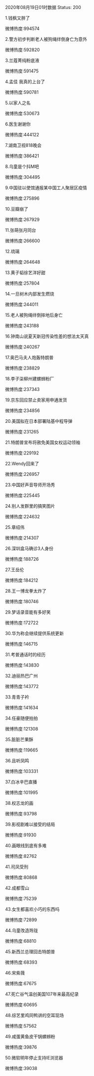 2020年08月19日01时数据
Status: 200

1.钱枫又胖了

微博热度:994574

2.警方初步判断老人被狗绳绊倒身亡为意外

微博热度:592820

3.兰蔻菁纯粉底液

微博热度:591475

4.孟佳 我真的上台了

微博热度:590781

5.以家人之名

微博热度:530673

6.医生谢谢你

微博热度:444122

7.湖南卫视818晚会

微博热度:386421

8.乌童是个抖M吧

微博热度:304495

9.中国驻以使馆通报某中国工人聚居区疫情

微博热度:275896

10.豆瓣崩了

微博热度:267929

11.张萌张月同台

微博热度:266600

12.琉璃

微博热度:264648

13.黄子韬徐艺洋好甜

微博热度:257804

14.一旦树木内部发生燃烧

微博热度:244011

15.老人被狗绳绊倒摔地后身亡

微博热度:243188

16.钟南山说夏天新冠传染性差的想法太天真

微博热度:240267

17.奥巴马夫人炮轰特朗普

微博热度:238829

18.李子柒柳州建螺蛳粉厂

微博热度:237343

19.京东回应禁止卖家用申通发货

微博热度:234856

20.美国拟在日本部署陆基中程导弹

微博热度:231265

21.特朗普宣布将赦免美国女权运动领袖

微博热度:229192

22.Wendy回来了

微博热度:226957

23.中国好声音导师开场秀

微博热度:225445

24.别人发群里的搞笑图片

微博热度:224632

25.章绍伟

微博热度:214307

26.深圳盒马确诊3人身份

微博热度:188726

27.王岳伦

微博热度:184212

28.王一博龙拳太炸了

微博热度:180746

29.梦话录音能有多好笑

微博热度:172722

30.华为称会继续提供系统更新

微博热度:146715

31.考普通话时的经历

微博热度:143830

32.迪丽热巴广州

微博热度:143772

33.青青子衿

微博热度:141634

34.任豪随便拍拍

微博热度:121308

35.脏脏芒果酥

微博热度:119665

36.且听凤鸣

微博热度:103331

37.白冰辛巴直播

微博热度:101995

38.权志龙的画

微博热度:93798

39.影视剧难以接受的结局

微博热度:91930

40.画眼线到底有多难

微博热度:82762

41.司凤受刑

微博热度:80868

42.成都雪山

微博热度:75239

43.女生都喜欢小巧的东西吗

微博热度:72899

44.乌童改造玲珑

微博热度:68810

45.新西兰总理回击特朗普

微博热度:68393

46.宋紫薇

微博热度:67675

47.死亡谷气温创美国107年来最高纪录

微博热度:60695

48.综艺里鸡同鸭讲的空耳现场

微博热度:57562

49.咸蛋黄鱼皮干锅螺蛳粉

微博热度:39876

50.微软明年停止支持IE浏览器

微博热度:39038

